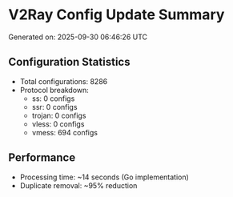 # V2Ray Config Update Summary
Generated on: 2025-09-30 06:46:26 UTC

## Configuration Statistics
- Total configurations: 8286
- Protocol breakdown:
  - ss: 0 configs
  - ssr: 0 configs
  - trojan: 0 configs
  - vless: 0 configs
  - vmess: 694 configs

## Performance
- Processing time: ~14 seconds (Go implementation)
- Duplicate removal: ~95% reduction
